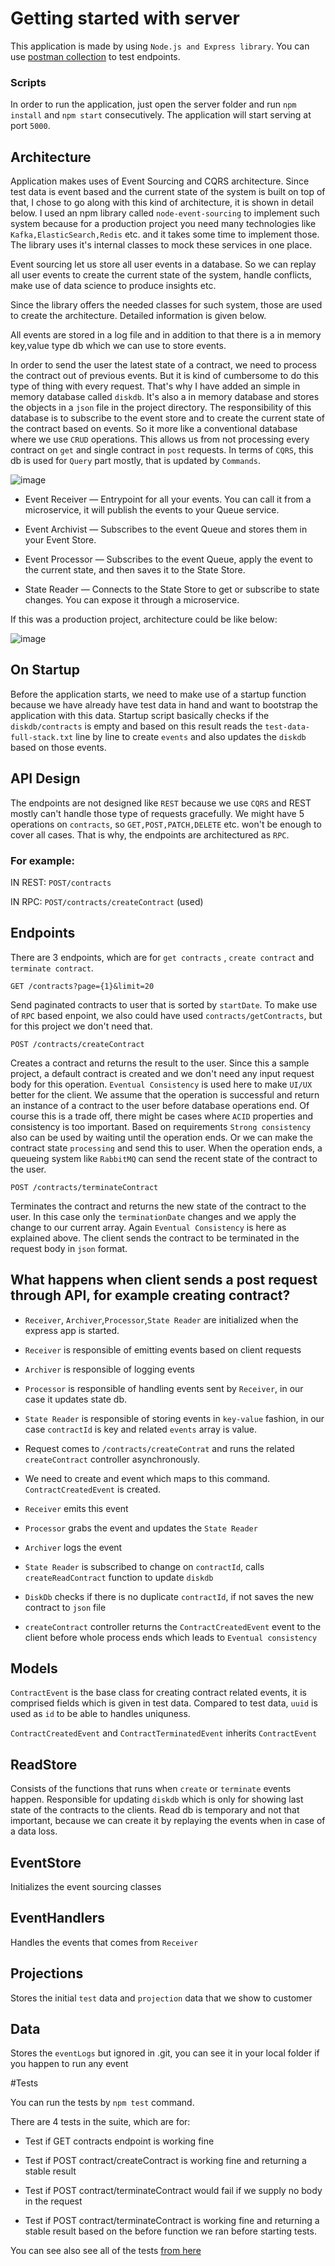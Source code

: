 # Getting started with server

This application is made by using `Node.js and Express library`. You can use [postman collection](https://github.com/orkunmuti/contractor-event-sourcing/blob/main/server/EventSourcing.postman_collection.json) to test endpoints.

### Scripts

In order to run the application, just open the server folder and run `npm install` and  `npm start` consecutively. The application will start serving at port `5000`.

## Architecture

Application makes uses of Event Sourcing and CQRS architecture. Since test data is event based and the current state of the system is built on top of that, 
I chose to go along with this kind of architecture, it is shown in detail below. I used an npm library called `node-event-sourcing` to implement such system because 
for a production project you need many technologies like `Kafka,ElasticSearch,Redis` etc. and it takes some time to implement those. The library uses it's internal classes to 
mock these services in one place.

Event sourcing let us store all user events in a database. So we can replay all user events to create the current state of the system, handle conflicts, make use of data science to 
produce insights etc.

Since the library offers the needed classes for such system, those are used to create the architecture. Detailed information is given below. 

All events are stored in a log file and in addition to that there is a in memory key,value type db which we can use to store events.

In order to send the user the latest state of a contract, we need to process the contract out of previous events. But it is kind of cumbersome to do this type of thing with every request.
That's why I have added an simple in memory database called `diskdb`. It's also a in memory database and stores the objects in a `json` file in the project directory. 
The responsibility of this database is to subscribe to the event store and to create the current state of the contract based on events. So it more like a conventional database where we use 
`CRUD` operations. This allows us from not processing every contract on `get` and single contract in `post` requests. In terms of `CQRS`, this db is used for `Query` part mostly, 
that is updated by `Commands`.

![image](https://user-images.githubusercontent.com/16900879/142380001-b11d8025-07f1-4f39-96dd-2c53cd5fb30c.png)

- Event Receiver — Entrypoint for all your events. You can call it from a microservice, it will publish the events to your Queue service.

- Event Archivist — Subscribes to the event Queue and stores them in your Event Store.

- Event Processor — Subscribes to the event Queue, apply the event to the current state, and then saves it to the State Store.

- State Reader — Connects to the State Store to get or subscribe to state changes. You can expose it through a microservice.

If this was a production project, architecture could be like below:

![image](https://user-images.githubusercontent.com/16900879/142380577-99197be8-924d-41fa-a041-c5c09b61b3cd.png)

## On Startup

Before the application starts, we need to make use of a startup function because we have already have test data in hand and want to bootstrap the application with this data. 
Startup script basically checks if the `diskdb/contracts` is empty and based on this result reads the `test-data-full-stack.txt` line by line to create `events` and also updates the `diskdb` based on those events.

## API Design

The endpoints are not designed like `REST` because we use `CQRS` and REST mostly can't handle those type of requests gracefully. We might have 5 operations on `contracts`, so `GET,POST,PATCH,DELETE` etc. won't be enough to cover all cases. That is why, the endpoints are architectured as `RPC`. 

### For example:

IN REST:  `POST/contracts`

IN RPC:  `POST/contracts/createContract` (used)

## Endpoints

There are 3 endpoints, which are for `get contracts` , `create contract` and `terminate contract`.

`GET /contracts?page={1}&limit=20`

Send paginated contracts to user that is sorted by `startDate`. To make use of `RPC` based enpoint, we also could have used `contracts/getContracts`, but for this project we don't need that.

`POST /contracts/createContract`

Creates a contract and returns the result to the user. Since this a sample project, a default contract is created and we don't need any input request body for this operation. 
`Eventual Consistency` is used here to make `UI/UX` better for the client. We assume that the operation is successful and return an instance of a contract to the user before database operations end. Of course this is a trade off, there might be cases where `ACID` properties and consistency is too important. Based on requirements `Strong consistency` also can be used by waiting until the operation ends. Or we can make the contract state `processing` and send this to user. When the operation ends, a queueing system like `RabbitMQ` can send the recent state of the contract to the user.

`POST /contracts/terminateContract`

Terminates the contract and returns the new state of the contract to the user. In this case only the `terminationDate` changes and we apply the change to our current array. Again `Eventual Consistency` is here as explained above. The client sends the contract to be terminated in the request body in `json` format.

## What happens when client sends a post request through API, for example creating contract?

- `Receiver`, `Archiver`,`Processor`,`State Reader` are initialized when the express app is started.

- `Receiver` is responsible of emitting events based on client requests

- `Archiver` is responsible of logging events

- `Processor` is responsible of handling events sent by `Receiver`, in our case it updates state db.

- `State Reader` is responsible of storing events in `key-value` fashion, in our case `contractId` is key and related `events` array is value.

- Request comes to `/contracts/createContrat` and runs the related `createContract` controller asynchronously.

- We need to create and event which maps to this command. `ContractCreatedEvent` is created.

- `Receiver` emits this event

- `Processor` grabs the event and updates the `State Reader`

- `Archiver` logs the event

- `State Reader` is subscribed to change on `contractId`, calls `createReadContract` function to update `diskdb`

- `DiskDb` checks if there is no duplicate `contractId`, if not saves the new contract to `json` file

- `createContract` controller returns the `ContractCreatedEvent` event to the client before whole process ends which leads to `Eventual consistency`

## Models

`ContractEvent` is the base class for creating contract related events, it is comprised fields which is given in test data. Compared to test data, `uuid` is used as `id` to be able to handles uniquness.

`ContractCreatedEvent` and `ContractTerminatedEvent` inherits `ContractEvent`

## ReadStore

Consists of the functions that runs when `create` or `terminate` events happen. Responsible for updating `diskdb` which is only for showing last state of the contracts to the clients. Read db is temporary and not that important, because we can create it by replaying the events when in case of a data loss.

## EventStore

Initializes the event sourcing classes

## EventHandlers

Handles the events that comes from `Receiver`

## Projections

Stores the initial `test` data and `projection` data that we show to customer

## Data

Stores the `eventLogs` but ignored in .git, you can see it in your local folder if you happen to run any event

#Tests

You can run the tests by `npm test` command.

There are 4 tests in the suite, which are for:

- Test if GET contracts endpoint is working fine

- Test if POST contract/createContract is working fine and returning a stable result

- Test if POST contract/terminateContract would fail if we supply no body in the request

- Test if POST contract/terminateContract is working fine and returning a stable result based on the before function we ran before starting tests.

You can see also see all of the tests [from here](https://github.com/orkunmuti/contractor-event-sourcing/blob/main/server/test/apiTest.js)

